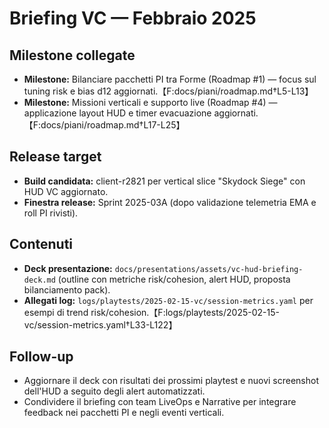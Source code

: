 # Briefing VC — Febbraio 2025

## Milestone collegate
- **Milestone:** Bilanciare pacchetti PI tra Forme (Roadmap #1) — focus sul tuning risk e bias d12 aggiornati.【F:docs/piani/roadmap.md†L5-L13】
- **Milestone:** Missioni verticali e supporto live (Roadmap #4) — applicazione layout HUD e timer evacuazione aggiornati.【F:docs/piani/roadmap.md†L17-L25】

## Release target
- **Build candidata:** client-r2821 per vertical slice "Skydock Siege" con HUD VC aggiornato.
- **Finestra release:** Sprint 2025-03A (dopo validazione telemetria EMA e roll PI rivisti).

## Contenuti
- **Deck presentazione:** `docs/presentations/assets/vc-hud-briefing-deck.md` (outline con metriche risk/cohesion, alert HUD, proposta bilanciamento pack).
- **Allegati log:** `logs/playtests/2025-02-15-vc/session-metrics.yaml` per esempi di trend risk/cohesion.【F:logs/playtests/2025-02-15-vc/session-metrics.yaml†L33-L122】

## Follow-up
- Aggiornare il deck con risultati dei prossimi playtest e nuovi screenshot dell'HUD a seguito degli alert automatizzati.
- Condividere il briefing con team LiveOps e Narrative per integrare feedback nei pacchetti PI e negli eventi verticali.

